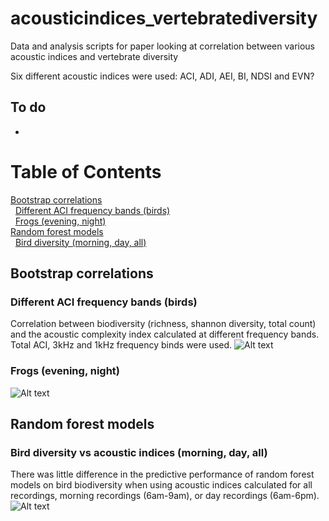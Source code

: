 
# acousticindices\_vertebratediversity

Data and analysis scripts for paper looking at correlation between
various acoustic indices and vertebrate diversity

Six different acoustic indices were used: ACI, ADI, AEI, BI, NDSI and
EVN?

## To do

  - 
# Table of Contents

[Bootstrap correlations](#bootstrap-correlations)  
  [Different ACI frequency bands
(birds)](#different-aci-frequency-bands-birds)  
  [Frogs (evening, night)](#Frogs-evening-night)  
[Random forest models](#random-forest-models)  
  [Bird diversity (morning, day,
all)](#bird-diversity-vs-acoustic-indices-morning-day-all)

## Bootstrap correlations

### Different ACI frequency bands (birds)

Correlation between biodiversity (richness, shannon diversity, total
count) and the acoustic complexity index calculated at different
frequency bands. Total ACI, 3kHz and 1kHz frequency binds were used.
![Alt
text](outputs/figures/bootstrapcorrelations/bootstrap_correlations_birdsACI.png)

### Frogs (evening, night)

![Alt
text](outputs/figures/bootstrapcorrelations/bootstrap_correlations_frogs.png)

## Random forest models

### Bird diversity vs acoustic indices (morning, day, all)

There was little difference in the predictive performance of random
forest models on bird biodiversity when using acoustic indices
calculated for all recordings, morning recordings (6am-9am), or day
recordings (6am-6pm). ![Alt
text](outputs/figures/randomforestperformance/Birds_MorningDayAll.png)
